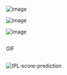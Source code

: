 ![image](https://github.com/user-attachments/assets/d5fa05ba-2b40-4fd2-8cb7-c2151cb9828b)

![image](https://github.com/user-attachments/assets/22215534-c963-4cdc-b609-059ba3f37d60)


![image](https://github.com/user-attachments/assets/bff67a3b-f434-44ac-a1fc-c2a10ca651dd)

##

GIF
##


![IPL-score-prediction](https://github.com/user-attachments/assets/ea0ed618-889c-4b7f-bb58-92e3729ffbfc)
